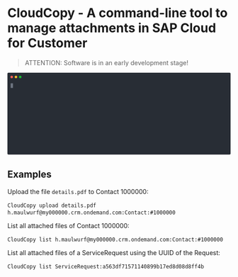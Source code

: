 # CloudCopy - A command-line tool to manage attachments in SAP Cloud for Customer

> ATTENTION: Software is in an early development stage!

![Alt text](./asciinema/CloudCopy.upload.svg)

## Examples

Upload the file `details.pdf` to Contact 1000000:
```
CloudCopy upload details.pdf h.maulwurf@my000000.crm.ondemand.com:Contact:#1000000
```

List all attached files of Contact 1000000:
```
CloudCopy list h.maulwurf@my000000.crm.ondemand.com:Contact:#1000000
```

List all attached files of a ServiceRequest using the UUID of the Request:
```
CloudCopy list ServiceRequest:a563df71571140899b17ed8d08d8ff4b
```
